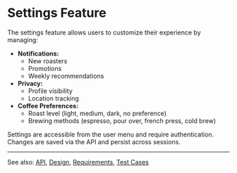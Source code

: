 # Settings Feature

The settings feature allows users to customize their experience by managing:

- **Notifications:**
	- New roasters
	- Promotions
	- Weekly recommendations
- **Privacy:**
	- Profile visibility
	- Location tracking
- **Coffee Preferences:**
	- Roast level (light, medium, dark, no preference)
	- Brewing methods (espresso, pour over, french press, cold brew)

Settings are accessible from the user menu and require authentication. Changes are saved via the API and persist across sessions.

---

See also: [API](api.md), [Design](design.md), [Requirements](requirements.md), [Test Cases](test.md)
